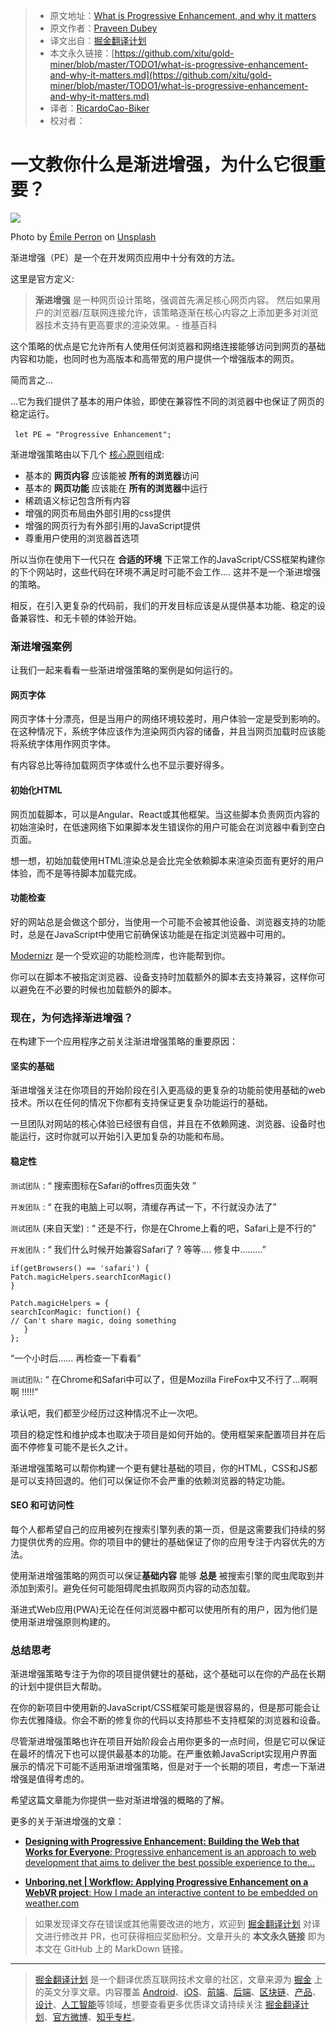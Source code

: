
> * 原文地址：[What is Progressive Enhancement, and why it matters](https://medium.freecodecamp.org/what-is-progressive-enhancement-and-why-it-matters-e80c7aaf834a)
> * 原文作者：[Praveen Dubey](https://medium.freecodecamp.org/@edubey?source=post_header_lockup)
> * 译文出自：[掘金翻译计划](https://github.com/xitu/gold-miner)
> * 本文永久链接：[https://github.com/xitu/gold-miner/blob/master/TODO1/what-is-progressive-enhancement-and-why-it-matters.md](https://github.com/xitu/gold-miner/blob/master/TODO1/what-is-progressive-enhancement-and-why-it-matters.md)
> * 译者：[RicardoCao-Biker](https://github.com/RicardoCao-Biker)
> * 校对者：

# 一文教你什么是渐进增强，为什么它很重要？

![](https://cdn-images-1.medium.com/max/2000/0*cs42aEkypTZorYk6)

Photo by [Émile Perron](https://unsplash.com/@emilep) on [Unsplash](https://unsplash.com)

渐进增强（PE）是一个在开发网页应用中十分有效的方法。

这里是官方定义:

> **渐进增强** 是一种网页设计策略，强调首先满足核心网页内容。 然后如果用户的浏览器/互联网连接允许，该策略逐渐在核心内容之上添加更多对浏览器技术支持有更高要求的渲染效果。- 维基百科

这个策略的优点是它允许所有人使用任何浏览器和网络连接能够访问到网页的基础内容和功能，也同时也为高版本和高带宽的用户提供一个增强版本的网页。

简而言之…

…它为我们提供了基本的用户体验，即使在兼容性不同的浏览器中也保证了网页的稳定运行。

​```
let PE = "Progressive Enhancement";
​```

渐进增强策略由以下几个 [核心原则](http://www.wikiwand.com/en/Progressive_enhancement)组成:

*   基本的 **网页内容** 应该能被 **所有的浏览器**访问
*   基本的 **网页功能** 应该能在 **所有的浏览器**中运行
*   稀疏语义标记包含所有内容
*   增强的网页布局由外部引用的css提供
*   增强的网页行为有外部引用的JavaScript提供
*   尊重用户使用的浏览器首选项

所以当你在使用下一代只在 **合适的环境** 下正常工作的JavaScript/CSS框架构建你的下个网站时，这些代码在环境不满足时可能不会工作…. 这并不是一个渐进增强的策略。

相反，在引入更复杂的代码前，我们的开发目标应该是从提供基本功能、稳定的设备兼容性、和无卡顿的体验开始。

### 渐进增强案例

让我们一起来看看一些渐进增强策略的案例是如何运行的。

#### 网页字体

网页字体十分漂亮，但是当用户的网络环境较差时，用户体验一定是受到影响的。在这种情况下，系统字体应该作为渲染网页内容的储备，并且当网页加载时应该能将系统字体用作网页字体。

有内容总比等待加载网页字体或什么也不显示要好得多。

#### 初始化HTML

网页加载脚本，可以是Angular、React或其他框架。当这些脚本负责网页内容的初始渲染时，在低速网络下如果脚本发生错误你的用户可能会在浏览器中看到空白页面。

想一想，初始加载使用HTML渲染总是会比完全依赖脚本来渲染页面有更好的用户体验，而不是等待脚本加载完成。

#### 功能检查

好的网站总是会做这个部分，当使用一个可能不会被其他设备、浏览器支持的功能时，总是在JavaScript中使用它前确保该功能是在指定浏览器中可用的。

[Modernizr](https://modernizr.com/) 是一个受欢迎的功能检测库，也许能帮到你。

你可以在脚本不被指定浏览器、设备支持时加载额外的脚本去支持兼容，这样你可以避免在不必要的时候也加载额外的脚本。

### 现在，为何选择渐进增强？

在构建下一个应用程序之前关注渐进增强策略的重要原因：

#### 坚实的基础

渐进增强关注在你项目的开始阶段在引入更高级的更复杂的功能前使用基础的web技术。所以在任何的情况下你都有支持保证更复杂功能运行的基础。

一旦团队对网站的核心体验已经很有自信，并且在不依赖网速、浏览器、设备时也能运行，这时你就可以开始引入更加复杂的功能和布局。

#### 稳定性

`测试团队` : “ 搜索图标在Safari的offres页面失效 ”

`开发团队` : “ 在我的电脑上可以啊，清缓存再试一下，不行就没办法了”

`测试团队` (来自天堂) : “ 还是不行，你是在Chrome上看的吧，Safari上是不行的”

`开发团队` : “ 我们什么时候开始兼容Safari了 ? 等等…. 修复中………”

```
if(getBrowsers() == 'safari') {
Patch.magicHelpers.searchIconMagic()
}

Patch.magicHelpers = {
searchIconMagic: function() {
// Can't share magic, doing something
   }
};
```

“一个小时后…… 再检查一下看看”

`测试团队`: “ 在Chrome和Safari中可以了，但是Mozilla FireFox中又不行了...啊啊啊 !!!!!”

承认吧，我们都至少经历过这种情况不止一次吧。

项目的稳定性和维护成本也取决于项目是如何开始的。使用框架来配置项目并在后面不停修复可能不是长久之计。

渐进增强策略可以帮你构建一个更有健壮基础的项目，你的HTML，CSS和JS都是可以支持回退的。他们可以保证你不会严重的依赖浏览器的特定功能。

#### **SEO 和可访问性**

每个人都希望自己的应用被列在搜索引擎列表的第一页，但是这需要我们持续的努力提供优秀的应用。你的项目中的健壮的基础保证了你的应用专注于内容优先的方法。

使用渐进增强策略的网页可以保证**基础内容** 能够 **总是** 被搜索引擎的爬虫爬取到并添加到索引。避免任何可能阻碍爬虫抓取网页内容的动态加载。

渐进式Web应用(PWA)无论在任何浏览器中都可以使用所有的用户，因为他们是使用渐进增强原则构建的。

### **总结思考**

渐进增强策略专注于为你的项目提供健壮的基础，这个基础可以在你的产品在长期的计划中提供巨大帮助。

在你的新项目中使用新的JavaScript/CSS框架可能是很容易的，但是那可能会让你去优雅降级。你会不断的修复你的代码以支持那些不支持框架的浏览器和设备。

尽管渐进增强策略也许在项目开始阶段会占用你更多的一点时间，但是它可以保证在最坏的情况下也可以提供最基本的功能。在严重依赖JavaScript实现用户界面展示的情况下可能不适用渐进增强策略，但是对于一个长期的项目，考虑一下渐进增强是值得考虑的。

希望这篇文章能为你提供一些对渐进增强的概略的了解。

更多的关于渐进增强的文章：

- [**Designing with Progressive Enhancement: Building the Web that Works for Everyone**: Progressive enhancement is an approach to web development that aims to deliver the best possible experience to the...](https://www.oreilly.com/library/view/designing-with-progressive/9780321659477/ "https://www.oreilly.com/library/view/designing-with-progressive/9780321659477/")

- [**Unboring.net | Workflow: Applying Progressive Enhancement on a WebVR project**: How I made an interactive content to be embedded on weather.com](https://unboring.net/workflows/progressive-enhancement/ "https://unboring.net/workflows/progressive-enhancement/")

> 如果发现译文存在错误或其他需要改进的地方，欢迎到 [掘金翻译计划](https://github.com/xitu/gold-miner) 对译文进行修改并 PR，也可获得相应奖励积分。文章开头的 **本文永久链接** 即为本文在 GitHub 上的 MarkDown 链接。

---

> [掘金翻译计划](https://github.com/xitu/gold-miner) 是一个翻译优质互联网技术文章的社区，文章来源为 [掘金](https://juejin.im) 上的英文分享文章。内容覆盖 [Android](https://github.com/xitu/gold-miner#android)、[iOS](https://github.com/xitu/gold-miner#ios)、[前端](https://github.com/xitu/gold-miner#前端)、[后端](https://github.com/xitu/gold-miner#后端)、[区块链](https://github.com/xitu/gold-miner#区块链)、[产品](https://github.com/xitu/gold-miner#产品)、[设计](https://github.com/xitu/gold-miner#设计)、[人工智能](https://github.com/xitu/gold-miner#人工智能)等领域，想要查看更多优质译文请持续关注 [掘金翻译计划](https://github.com/xitu/gold-miner)、[官方微博](http://weibo.com/juejinfanyi)、[知乎专栏](https://zhuanlan.zhihu.com/juejinfanyi)。
